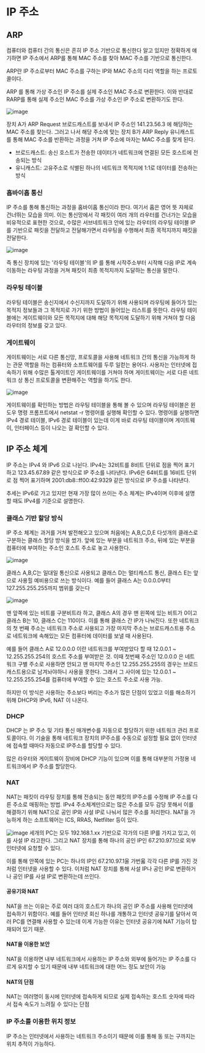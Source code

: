 # IP 주소

## ARP 
컴퓨터와 컴퓨터 간의 통신은 흔히 IP 주소 기반으로 통신한다 알고 있지만
정확하게 얘기하면 IP 주소에서 ARP를 통해 MAC 주소를 찾아 MAC 주소를 기반으로 통신한다.

ARP란 IP 주소로부터 MAC 주소를 구하는 IP와 MAC 주소의 다리 역할을 하는 프로토콜이다.

ARP 를 통해 가상 주소인 IP 주소를 실제 주소인 MAC 주소로 변환한다. 이와 반대로 RARP를 통해
실제 주소인 MAC 주소를 가상 주소인 IP 주소로 변환하기도 한다.

![image](https://github.com/user-attachments/assets/9c54d1bc-42ae-4923-99cf-393ce5adc822)

장치 A가 ARP Request 브로드캐스트를 보내서 IP 주소인 141.23.56.3 에 해당하는 MAC 주소를 찾는다.
그러고 나서 해당 주소에 맞는 장치 B가 ARP Reply 유니캐스트를 통해 MAC 주소를 반환하는 과정을 거쳐
IP 주소에 마자는 MAC 주소를 찾게 된다.

- 브로드캐스트: 송신 호스트가 전송한 데이터가 네트워크에 연결된 모든 호스트에 전송되는 방식
- 유니캐스트: 고유주소로 식별된 하나의 네트워크 목적지에 1:1로 데이터를 전송하는 방식

### 홉바이홉 통신
IP 주소를 통해 통신하는 과정을 홉바이홉 통신이라 한다.
여기서 홉은 영어 뜻 자체로 건너뛰는 모습을 의미.
이는 통신망에서 각 패킷이 여러 개의 라우터를 건너가는 모습을 비유적으로 표현한 것으로, 수많은 서브네트워크 안에 있는
라우터의 라우팅 테이블 IP를 기반으로 패킷을 전달하고 전달해가면서 라우팅을 수행해서 최종 목적지까지 패킷을 전달한다.

![image](https://github.com/user-attachments/assets/b2c83e5f-cd02-4a8c-91c9-edb92f3ec13a)

즉 통신 장치에 있는 '라우팅 테이블'의 IP 를 통해 시작주소부터 시작해 다음 IP로 계속 이동하는 라우팅 과정을 거쳐 패킷이 최종 목적지까지 도달하는 통신을 말한다.

### 라우팅 테이블
라우팅 테이블은 송신지에서 수신지까지 도달하기 위해 사용되며 라우팅에 들어가 있는 목적지 정보들과 그 목적지로 가기 위한 방법이 들어있는 리스트를 뜻한다.
라우팅 테이블에는 게이트웨이와 모든 목적지에 대해 해당 목적지에 도달하기 위해 거쳐야 할 다음 라우터의 정보를 갖고 있다.

### 게이트웨이
게이트웨이는 서로 다른 통신망, 프로토콜을 사용해 네트워크 간의 통신을 가능하게 하는 관문 역할을 하는 컴퓨터와 소프트웨어를 두루 일컫는 용어다.
사용자는 인터넷에 접속하기 위해 수많은 톨게이트인 게이트웨이를 거쳐야 하며 게이트웨이는 서로 다른 네트워크 상 통신 프로토콜을 변환해주는 역할을 하기도 한다.

![image](https://github.com/user-attachments/assets/7782df8c-a5a3-47cd-a1c7-f2569366ffd2)

게이트웨이를 확인하는 방법은 라우팅 테이블을 통해 볼 수 있으며 라우팅 테이블은 윈도우 명령 프롬프트에서 netstat -r 명령어를 실행해 확인할 수 있다.
명령어를 실행하면 IPv4 경로 테이블, IPv6 경로 테이블이 있는데 이게 바로 라우팅 테이블이며 게이트웨이, 인터페이스 등이 나오는 걸 확인할 수 있다.

## IP 주소 체계
IP 주소는 IPv4 와 IPv6 으로 나뉜다. IPv4는 32비트를 8비트 단위로 점을 찍어 표기하고 123.45.67.89 같은 방식으로 IP 주소를 나타낸다.
IPv6은 64비트를 16비트 단위로 점 찍어 표기하며 2001:db8::ff00:42:9329 같은 방식으로 IP 주소를 나타낸다.

추세는 IPv6로 가고 있지만 현재 가장 많이 쓰이는 주소 체계는 IPv4이며 이후에 설명할 때도 IPv4를 기준으로 설명한다.

### 클래스 기반 할당 방식
IP 주소 체계는 과거를 거쳐 발전해오고 있으며 처음에는 A,B,C,D,E 다섯개의 클래스로 구분하는 클래스 할당 방식을 썼가.
앞에 있는 부분을 네트워크 주소, 뒤에 있는 부분을 컴퓨터에 부여하는 주소인 호스트 주소로 놓고 사용한다.

![image](https://github.com/user-attachments/assets/8eaf98a0-bbf4-4d78-9526-c6d55e29f621)

클래스 A,B,C는 일대일 통신으로 사용되고 클래스 D는 멀티캐스트 통신, 클래스 E는 앞으로 사용힐 예비용으로 쓰는 방식이다.
예를 들어 클래스 A는 0.0.0.0부터 127.255.255.255까지 범위를 갖는다

![image](https://github.com/user-attachments/assets/fedc49c3-12b6-4b11-ba6e-8ca94b191c45)

맨 앞쪽에 있는 비트를 구분비트라 하고, 클래스 A의 경우 맨 왼쪽에 있는 비트가 0이고 클래스 B는 10, 클래스 C는 110이다.
이를 통해 클래스 간 IP가 나눠진다. 
또한 네트워크의 첫 번째 주소는 네트워크 주소로 사용되고 가장 마지막 주소는 브로드캐스트용 주소로 네트워크에 속해있는 모든 컴퓨터에 데이터를 보낼 때 사용된다.

예를 들어 클래스 A로 12.0.0.0 이란 네트워크를 부여받았다 할 때 12.0.0.1 ~ 12.255.255.254의 호스트 주소를 부여받은 것.
이때 첫번째 주소인 12.0.0.0 은 네트워크 구별 주소로 사용하면 안되고 맨 마지막 주소인 12.255.255.255의 경우는 브로드캐스트용으로 남겨놔야하니 사용을 못한다.
그래서 그 사이에 있는 12.0.0.1 ~ 12.255.255.254를 컴퓨터에 부여할 수 있는 호스트 주소로 사용 가능.

하지만 이 방식은 사용하는 주소보다 버리는 주소가 많은 단점이 있었고 이를 해소하기 위해 DHCP와 IPv6, NAT 이 나온다.

### DHCP 
DHCP 는 IP 주소 및 기타 통신 매개변수를 자동으로 할당하기 위한 네트워크 관리 프로토콜이다.
이 기술을 통해 네트워크 장치의 IP주소를 수동으로 설정할 필요 없이 인터넷에 접속할 때마다 자동으로 IP주소를 할당할 수 있다.

많은 라우터와 게이트웨이 장비에 DHCP 기능이 있으며 이를 통해 대부분의 가정용 네트워크에서 IP 주소를 할당한다.

### NAT

NAT는 패킷이 라우팅 장치를 통해 전송되는 동안 패킷의 IP주소를 수정해 IP 주소를 다른 주소로 매핑하는 방법.
IPv4 주소체계만으로는 많은 주소를 모두 감당 못해서 이를 해결하기 위해 NAT으로 공인 IP와 사설 IP로 나눠서 많은 주소를 처리한다.
NAT을 가능하게 하는 소프트웨어는 ICS, RRAS, Netfilter 등이 있다.

![image](https://github.com/user-attachments/assets/9ee538ce-a4a0-4283-827b-5bf8b33c7153)
세개의 PC는 모두 192.168.1.xx 기반으로 각가의 다른 IP를 가지고 있고, 이를 사설 IP 라고한다.
그리고 NAT 장치를 통해 하나의 공인 IP인 67.210.97.1으로 외부 인터넷에 요청할 수 있다.

이를 통해 안쪽에 있는 PC는 하나의 IP인 67.210.97.1울 가번욿 각각 다른 IP를 가진 것처럼 인터넷을 사용할 수 있다.
이처럼 NAT 장치를 통해 사설 IP나 공인 IP로 변환하거나 공인 IP를 사설 IP로 변환하는데 쓰인다.

#### 공유기와 NAT

NAT을 쓰는 이유는 주로 여러 대의 호스트가 하나의 공인 IP 주소를 사용해 인터넷에 접속하기 위함이다. 
예를 들어 인터넷 회신 하나를 개통하고 인터넷 공유기를 달아서 여러 PC를 연결해 사용할 수 있는데 이게 가능한 이유는 인터넷 공유기에
NAT 기능이 탑재되어 있기 때문.

#### NAT을 이용한 보안
NAT을 이용하면 내부 네트워크에서 사용하는 IP 주소와 외부에 들어가는 IP 주소를 다르게 유지할 수 있기 때문에
내부 네트워크에 대한 어느 정도 보안이 가능

#### NAT의 단점
NAT는 여러명이 동시에 인터넷에 접속하게 되므로 실제 접속하는 호스트 숫자에 따라서 
접속 속도가 느려질 수 있다는 단점

### IP 주소를 이용한 위치 정보
IP 주소는 인터넷에서 사용하는 네트워크 주소이기 때문에 이를 통해 동 또는 구까지는 위치 추적이 가능하다.

